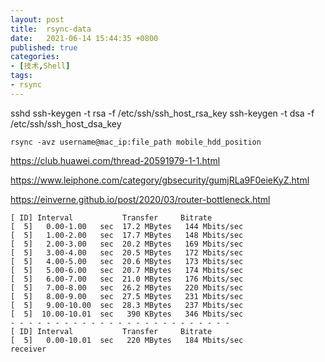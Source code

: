 ```yaml
---
layout: post
title:  rsync-data
date:   2021-06-14 15:44:35 +0800
published: true
categories:
- [技术,Shell]
tags:
- rsync
---
```




sshd
ssh-keygen -t rsa -f /etc/ssh/ssh_host_rsa_key
ssh-keygen -t dsa -f /etc/ssh/ssh_host_dsa_key



`rsync -avz username@mac_ip:file_path mobile_hdd_position`


https://club.huawei.com/thread-20591979-1-1.html

https://www.leiphone.com/category/gbsecurity/gumjRLa9F0eieKyZ.html

https://einverne.github.io/post/2020/03/router-bottleneck.html



```
[ ID] Interval           Transfer     Bitrate
[  5]   0.00-1.00   sec  17.2 MBytes   144 Mbits/sec                  
[  5]   1.00-2.00   sec  17.7 MBytes   148 Mbits/sec                  
[  5]   2.00-3.00   sec  20.2 MBytes   169 Mbits/sec                  
[  5]   3.00-4.00   sec  20.5 MBytes   172 Mbits/sec                  
[  5]   4.00-5.00   sec  20.6 MBytes   173 Mbits/sec                  
[  5]   5.00-6.00   sec  20.7 MBytes   174 Mbits/sec                  
[  5]   6.00-7.00   sec  21.0 MBytes   176 Mbits/sec                  
[  5]   7.00-8.00   sec  26.2 MBytes   220 Mbits/sec                  
[  5]   8.00-9.00   sec  27.5 MBytes   231 Mbits/sec                  
[  5]   9.00-10.00  sec  28.3 MBytes   237 Mbits/sec                  
[  5]  10.00-10.01  sec   390 KBytes   346 Mbits/sec                  
- - - - - - - - - - - - - - - - - - - - - - - - -
[ ID] Interval           Transfer     Bitrate
[  5]   0.00-10.01  sec   220 MBytes   184 Mbits/sec                  receiver
```

